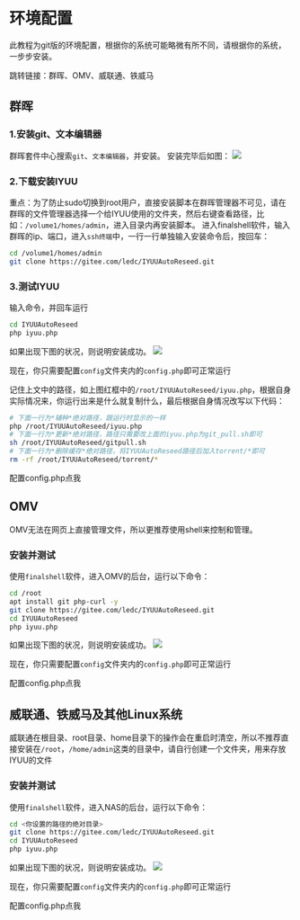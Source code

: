 # 环境配置

此教程为git版的环境配置，根据你的系统可能略微有所不同，请根据你的系统，一步步安装。

跳转链接：群晖、OMV、威联通、铁威马

## 群晖

### 1.安装git、文本编辑器

群晖套件中心搜索`git`、`文本编辑器`，并安装。
安装完毕后如图：
![](https://cdn.iyuu.cn/usr/uploads/2020/03/686289098.png)

### 2.下载安装IYUU

重点：为了防止sudo切换到root用户，直接安装脚本在群晖管理器不可见，请在群晖的文件管理器选择一个给IYUU使用的文件夹，然后右键查看路径，比如：`/volume1/homes/admin`，进入目录内再安装脚本。
进入finalshell软件，输入群晖的ip、端口，进入`ssh终端`中，一行一行单独输入安装命令后，按回车：
```sh
cd /volume1/homes/admin
git clone https://gitee.com/ledc/IYUUAutoReseed.git
```
### 3.测试IYUU

输入命令，并回车运行
```sh
cd IYUUAutoReseed
php iyuu.php
```
如果出现下图的状况，则说明安装成功。
![](https://cdn.iyuu.cn/usr/uploads/2020/03/2325595327.png)

现在，你只需要配置`config`文件夹内的`config.php`即可正常运行

记住上文中的路径，如上图红框中的`/root/IYUUAutoReseed/iyuu.php`，根据自身实际情况来，你运行出来是什么就复制什么，最后根据自身情况改写以下代码：
```sh
# 下面一行为*辅种*绝对路径，跟运行时显示的一样
php /root/IYUUAutoReseed/iyuu.php
# 下面一行为*更新*绝对路径，路径只需要改上面的iyuu.php为git_pull.sh即可
sh /root/IYUUAutoReseed/gitpull.sh
# 下面一行为*删除缓存*绝对路径，将IYUUAutoReseed路径后加入torrent/*即可
rm -rf /root/IYUUAutoReseed/torrent/*
```

配置config.php点我

## OMV

OMV无法在网页上直接管理文件，所以更推荐使用shell来控制和管理。

### 安装并测试

使用`finalshell`软件，进入OMV的后台，运行以下命令：

```sh
cd /root
apt install git php-curl -y
git clone https://gitee.com/ledc/IYUUAutoReseed.git
cd IYUUAutoReseed
php iyuu.php
```

如果出现下图的状况，则说明安装成功。
![](https://cdn.iyuu.cn/usr/uploads/2020/03/2325595327.png)

现在，你只需要配置`config`文件夹内的`config.php`即可正常运行

配置config.php点我

## 威联通、铁威马及其他Linux系统

威联通在根目录、root目录、home目录下的操作会在重启时清空，所以不推荐直接安装在`/root`，`/home/admin`这类的目录中，请自行创建一个文件夹，用来存放IYUU的文件

### 安装并测试

使用`finalshell`软件，进入NAS的后台，运行以下命令：

```sh
cd <你设置的路径的绝对目录>
git clone https://gitee.com/ledc/IYUUAutoReseed.git
cd IYUUAutoReseed
php iyuu.php
```

如果出现下图的状况，则说明安装成功。
![](https://cdn.iyuu.cn/usr/uploads/2020/03/2325595327.png)

现在，你只需要配置`config`文件夹内的`config.php`即可正常运行

配置config.php点我